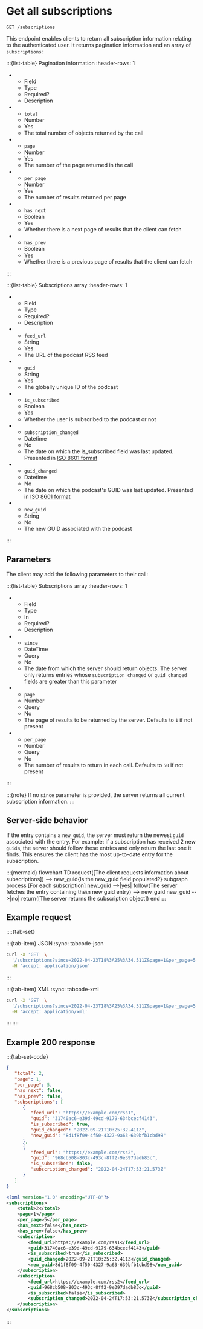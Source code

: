 # Get all subscriptions

```text
GET /subscriptions
```

This endpoint enables clients to return all subscription information relating to the authenticated user. It returns pagination information and an array of `subscriptions`:

:::{list-table} Pagination information
:header-rows: 1

* - Field
  - Type
  - Required?
  - Description
* - `total`
   - Number
   - Yes
   - The total number of objects returned by the call
* - `page` 
   - Number
   - Yes
   - The number of the page returned in the call
* - `per_page`
  - Number
  - Yes
  - The number of results returned per page
* - `has_next`
   - Boolean
   - Yes
   - Whether there is a next page of results that the client can fetch
* - `has_prev`
   - Boolean
   - Yes
   - Whether there is a previous page of results that the client can fetch

:::

:::{list-table} Subscriptions array
:header-rows: 1

* - Field
  - Type
  - Required?
  - Description
* - `feed_url`
   - String
   - Yes
   - The URL of the podcast RSS feed
* - `guid` 
   - String<UUID>
   - Yes
   - The globally unique ID of the podcast
* - `is_subscribed`
  - Boolean
  - Yes
  - Whether the user is subscribed to the podcast or not
* - `subscription_changed`
   - Datetime
   - No
   - The date on which the is_subscribed field was last updated. Presented in [ISO 8601 format](https://www.iso.org/iso-8601-date-and-time-format.html)
* - `guid_changed`
   - Datetime
   - No
   - The date on which the podcast's GUID was last updated. Presented in [ISO 8601 format](https://www.iso.org/iso-8601-date-and-time-format.html)
* - `new_guid`
   - String<UUID>
   - No
   - The new GUID associated with the podcast

:::

## Parameters

The client may add the following parameters to their call:

:::{list-table} Subscriptions array
:header-rows: 1

* - Field
  - Type
  - In
  - Required?
  - Description
* - `since`
   - DateTime
   - Query
   - No
   - The date from which the server should return objects. The server only returns entries whose `subscription_changed` or `guid_changed` fields are greater than this parameter
* - `page` 
   - Number
   - Query
   - No
   - The page of results to be returned by the server. Defaults to `1` if not present
* - `per_page`
  - Number
  - Query
  - No
  - The number of results to return in each call. Defaults to `50` if not present

:::

:::{note}
If no `since` parameter is provided, the server returns all current subscription information.
:::

## Server-side behavior

If the entry contains a `new_guid`, the server must return the newest `guid` associated with the entry. For example: if a subscription has received 2 new `guid`s, the server should follow these entries and only return the last one it finds. This ensures the client has the most up-to-date entry for the subscription.

:::{mermaid}
flowchart TD
   request([The client requests information about subscriptions]) --> new_guid{Is the new_guid field populated?}
   subgraph process [For each subscription]
      new_guid -->|yes| follow(The server fetches the entry containing the\n new guid entry) --> new_guid
      new_guid -->|no| return([The server returns the subscription object])
   end
:::
## Example request

::::{tab-set}

:::{tab-item} JSON
:sync: tabcode-json

```bash
curl -X 'GET' \
  '/subscriptions?since=2022-04-23T18%3A25%3A34.511Z&page=1&per_page=5' \
  -H 'accept: application/json'
```

:::

:::{tab-item} XML
:sync: tabcode-xml

```bash
curl -X 'GET' \
  '/subscriptions?since=2022-04-23T18%3A25%3A34.511Z&page=1&per_page=5' \
  -H 'accept: application/xml'
```

:::
::::

## Example 200 response

:::{tab-set-code}

```json
{
   "total": 2,
   "page": 1,
   "per_page": 5,
   "has_next": false,
   "has_prev": false,
   "subscriptions": [
      {
         "feed_url": "https://example.com/rss1",
         "guid": "31740ac6-e39d-49cd-9179-634bcecf4143",
         "is_subscribed": true,
         "guid_changed": "2022-09-21T10:25:32.411Z",
         "new_guid": "8d1f8f09-4f50-4327-9a63-639bfb1cbd98"
      },
      {
         "feed_url": "https://example.com/rss2",
         "guid": "968cb508-803c-493c-8ff2-9e397dadb83c",
         "is_subscribed": false,
         "subscription_changed": "2022-04-24T17:53:21.573Z"
      }
   ]
}
```

```xml
<?xml version="1.0" encoding="UTF-8"?>
<subscriptions>
	<total>2</total>
	<page>1</page>
	<per_page>5</per_page>
	<has_next>false</has_next>
	<has_prev>false</has_prev>
	<subscription>
		<feed_url>https://example.com/rss1</feed_url>
		<guid>31740ac6-e39d-49cd-9179-634bcecf4143</guid>
		<is_subscribed>true</is_subscribed>
		<guid_changed>2022-09-21T10:25:32.411Z</guid_changed>
		<new_guid>8d1f8f09-4f50-4327-9a63-639bfb1cbd98</new_guid>
	</subscription>
	<subscription>
		<feed_url>https://example.com/rss2</feed_url>
		<guid>968cb508-803c-493c-8ff2-9e397dadb83c</guid>
		<is_subscribed>false</is_subscribed>
		<subscription_changed>2022-04-24T17:53:21.573Z</subscription_changed>
	</subscription>
</subscriptions>
```

:::
